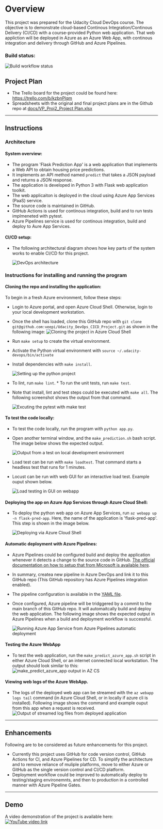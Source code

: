 # Overview

This project was prepared for the Udacity Cloud DevOps course. The objective is to demonstrate cloud-based Continous Integration/Continous Delivery (CI/CD) with a course-provided Python web application. That web appliction will be deployed in Azure as an Azure Web App, with continous integration and delivery through GitHub and Azure Pipelines.

### Build status: 

![Build workflow status](https://github.com/veepi/Udacity_DevOps_CICD_Project/actions/workflows/main.yml/badge.svg)


## Project Plan

* The Trello board for the project could be found here: https://trello.com/b/kzbnPlqm 
* Spreadsheets with the original and final project plans are in the Github repo at [docs/VP_Proj2_Project Plan.xlsx](./docs/VP_Proj2_Project%20Plan.xlsx)

---

## Instructions

### Architecture 

#### System overview:
* The program 'Flask Prediction App' is a web application that implements a Web API to obtain housing price predictions.
* It implements an API method named `predict` that takes a JSON payload and returns a JSON response.
* The application is developed in Python 3 with Flask web application toolkit.
* The web applicaiton is deployed in the cloud using Azure App Services (PaaS) service.
* The source code is maintained in GitHub.
* GitHub Actions is used for continous integration, build and to run tests implmeneted with pytest.
* Azure Pipelines service is used for continous integration, build and deploy to Aure App Services.
  
#### CI/CD setup:
* The following architectural diagram shows how key parts of the system works to enable CI/CD for this project.
  
  ![DevOps architecture](./docs/Architecture%20Diagram.png)

### Instructions for installing and running the program

#### Cloning the repo and installing the application:
To begin in a fresh Azure environment, follow these steps:

* Login to Azure portal, and open Azure Cloud Shell. Otherwise, login to your local development workstation. 
* Once the shell has loaded, clone this GitHub repo with `git clone git@github.com:veepi/Udacity_DevOps_CICD_Project.git` as shown in the following image:
   ![Cloning the project in Azure Cloud Shell](./docs/Repo%20clones%20in%20AZ.png)

* Run `make setup` to create the virtual environment.
* Activate the Python virtual environment with `source ~/.udacity-devops/bin/activate`
* Install dependencies with `make install`.
  
  ![Setting up the python project](./docs/Make%20setup%20and%20install.png)

* To lint, run `make lint`. * To run the unit tests, run `make test`. 
* Note that install, lint and test steps could be executed with `make all`. The following screenshot shows the output from that command.
  
    ![Excuting the pytest with make test](./docs/make%20all%20output.png)

#### To test the code locally:

* To test the code locally, run the program with `python app.py`.
* Open another terminal window, and the `make_prediction.sh` bash script. The image below shows the expected output.
  
  ![Output from a test on local development environment](./docs/5-3%20Testing%20that%20the%20Azure%20webpp%20is%20working%20-%202.png)

* Load test can be run with `make loadtest`. That command starts a headless test that runs for 1 minutes.
* Locust can be run with web GUI for an interactive load test. Example ouput shown below.
  
  ![Load testing in GUI on webapp](./docs/Load%20testing%20with%20locust%20on%20webapp.png)

#### Deploying the app on Azure App Services through Azure Cloud Shell:

* To deploy the python web app on Azure App Services, run `az webapp up -n flask-pred-app`. Here, the name of the application is 'flask-pred-app'. This step is shown in the image below.
  
  ![Deploying via Azure Cloud Shell](./docs/5-2%20Creating%20Azure%20webapp.png)

#### Automatic deployment with Azure Pipelines:

* Azure Pipelines could be configured build and deploy the application whenever it detects a change to the source code in GitHub. [The official documentation on how to setup that from Microsoft is available here](https://docs.microsoft.com/en-us/azure/devops/pipelines/ecosystems/python-webapp?view=azure-devops).
* In summary, createa new pipeline in Azure DevOps and link it to this GitHub repo (This GitHub repository has Azure Pipelines integration enabled).
* The pipeline configuration is available in the [YAML file](./azure-pipelines.yml).
* Once configured, Azure pipeline will be tridggered by a commit to the main branch of this GitHub repo. It will automaitcally build and deploy the web application. The following image shows the expected output in Azure Pipelines when a build and deployment workflow is successful.

  ![Running Azure App Service from Azure Pipelines automatic deployment](./docs/Azure%20Pipelines%20-%20Successful%20build%20and%20deploy.png)

#### Testing the Azure WebApp

* To test the web application, run the `make_predict_azure_app.sh` script in either Azure Cloud Shell, or an internet connected local workstation. The output should look similar to this:
  ![make_predict_azure_app output in AZ CS](./docs/make_predict_azure%20via%20AZ%20CS.png)

#### Viewing web logs of the Azure WebApp.

* The logs of the deployed web app can be streamed with the `az webapp logs tail` command (in Azure Cloud Shell, or in locally if azure cli is installed). Following image shows the command and example ouput from this app when a request is received.
![Output of streamed log files from deployed application](./docs/webapp%20logs%20livestream.png)

---

## Enhancements

Following are to be considered as future enhancements for this project.
* Currently this project uses GitHub for code version control, GitHub Actions for CI, and Azure Pipelines for CD. To simplify the architecture and to remove reliance of muliple platforms, move to either Azure or GitHub as the single version control and CI/CD platform.
* Deployment workflow could be improved to automatically deploy to testing/staging environemnts, and then to production in a controlled manner with Azure Pipeline Gates.

---

## Demo 

A video demonstration of the project is available here:  
[![YouTube video link](https://img.youtube.com/vi/XlUzBRtIfns/0.jpg)](https://www.youtube.com/watch?v=XlUzBRtIfns)
